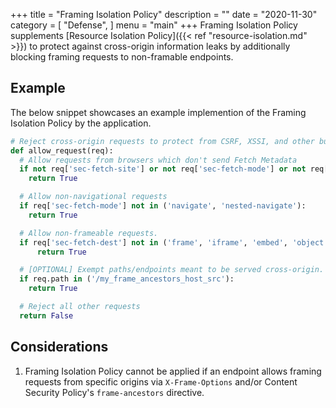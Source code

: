 +++
title = "Framing Isolation Policy"
description = ""
date = "2020-11-30"
category = [
    "Defense",
]
menu = "main"
+++
Framing Isolation Policy supplements [Resource Isolation Policy]({{< ref "resource-isolation.md" >}}) to protect against cross-origin information leaks by
additionally blocking framing requests to non-framable endpoints.

## Example

The below snippet showcases an example implemention of the Framing Isolation Policy by the application.

```py
# Reject cross-origin requests to protect from CSRF, XSSI, and other bugs
def allow_request(req):
  # Allow requests from browsers which don't send Fetch Metadata
  if not req['sec-fetch-site'] or not req['sec-fetch-mode'] or not req['sec-fetch-dest']:
    return True

  # Allow non-navigational requests
  if req['sec-fetch-mode'] not in ('navigate', 'nested-navigate'):
    return True

  # Allow non-frameable requests.
  if req['sec-fetch-dest'] not in ('frame', 'iframe', 'embed', 'object'):
      return True

  # [OPTIONAL] Exempt paths/endpoints meant to be served cross-origin.
  if req.path in ('/my_frame_ancestors_host_src'):
    return True

  # Reject all other requests
  return False
```

## Considerations
1. Framing Isolation Policy cannot be applied if an endpoint allows framing requests from specific origins via  `X-Frame-Options` and/or Content Security Policy's
`frame-ancestors` directive.
